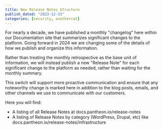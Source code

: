 ```yaml
---
title: New Release Notes Structure
publish_dated: "2023-12-31"
categories: [security, anothercat]
---
```


For nearly a decade, we have published a monthly "changelog" here within our Documentation site that summarizes significant changes to the platform.
Going forward in 2024 we are changing some of the details of how we publish and organize this information.

Rather than treating the monthly retrospective as the base unit of information, we will instead publish a new "Release Note" for each significant change to the platform as needed, rather than waiting for the monthly summary.

This switch will support more proactive communication and ensure that any noteworthy change is marked here in addition to the blog posts, emails, and other channels we use to communicate with our customers.

Here you will find:
* A listing of all Release Notes at docs.pantheon.io/release-notes
* A listing of Release Notes by category (WordPress, Drupal, etc) like docs.pantheon.io/release-notes/infrastructure


